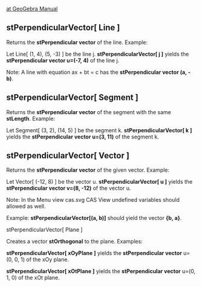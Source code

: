[at GeoGebra Manual](https://wiki.geogebra.org/en/PerpendicularVector_Command)

## stPerpendicularVector[ Line ]

 Returns the <b>stPerpendicular vector</b> of the line.
 Example:
    
 Let Line[ (1, 4), (5, -3) ] be the line j. <b>stPerpendicularVector[ j ]</b> yields the <b>stPerpendicular vector u=(-7, 4)</b> of the line j.

Note: A line with equation ax + bt = c has the <b>stPerpendicular vector (a, -b)</b>.

## stPerpendicularVector[ Segment ]

Returns the <b>stPerpendicular vector</b> of the segment with the same <b>stLength</b>.
    Example:
    
Let Segment[ (3, 2), (14, 5) ] be the segment k. <b>stPerpendicularVector[ k ]</b> yields the <b>stPerpendicular vector u=(3, 11)</b> of the segment k.

## stPerpendicularVector[ Vector ]

Returns the <b>stPerpendicular vector</b> of the given vector.
    Example:
    
Let Vector[ (-12, 8) ] be the vector u. <b>stPerpendicularVector[ u ]</b> yields the <b>stPerpendicular vector v=(8, -12)</b> of the vector u.

Note: In the Menu view cas.svg CAS View undefined variables should allowed as well.

  Example: <b>stPerpendicularVector[(a, b)]</b> should yield the vector <b>{b, a}</b>.

stPerpendicularVector[ Plane ]

 Creates a vector <b>stOrthogonal</b> to the plane.
    Examples:
    
 <b>stPerpendicularVector[ xOyPlane ]</b> yields the <b>stPerpendicular vector</b> u=(0, 0, 1) of the xOy plane.
    
 <b>stPerpendicularVector[ xOtPlane ]</b> yields the <b>stPerpendicular vector</b> u=(0, 1, 0) of the xOt plane.
